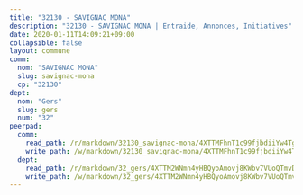 ```yaml
---
title: "32130 - SAVIGNAC MONA"
description: "32130 - SAVIGNAC MONA | Entraide, Annonces, Initiatives"
date: 2020-01-11T14:09:21+09:00
collapsible: false
layout: commune
comm:
  nom: "SAVIGNAC MONA"
  slug: savignac-mona
  cp: "32130"
dept:
  nom: "Gers"
  slug: gers
  num: "32"
peerpad:
  comm:
    read_path: /r/markdown/32130_savignac-mona/4XTTMFhnT1c99fjbdiiYw4TgQxnAFLwxYrGDeQXM72jHzfQy2
    write_path: /w/markdown/32130_savignac-mona/4XTTMFhnT1c99fjbdiiYw4TgQxnAFLwxYrGDeQXM72jHzfQy2-K3TgTy69ykGnGDQKRHBYcWeh2URJa7JtyAmkjZpSCv9Y8u5z8xSq4qXyNaXdXs755UFA6jeWScMWMCQPg3TvXmXQJhNEDysJc9EDE1z1F7Z5PRHvFjUZdUC3xLbyYFfacUArno5N
  dept:
    read_path: /r/markdown/32_gers/4XTTM2WNmn4yHBQyoAmovj8KWbv7VUoQTmvDpdT3o124AgWEe
    write_path: /w/markdown/32_gers/4XTTM2WNmn4yHBQyoAmovj8KWbv7VUoQTmvDpdT3o124AgWEe-K3TgUpYJfQLfW5uoLbdwErZNx29AEkCAso1EvCZzqaD3z7aQWWvGchjPJifpsj2b2MrnxAXUWCQXyv6K9rEMDPiEmuqTRE8ziuYLh1MUbtQUwwoYxV2abqSdJr66fFRHJZtY62y8
---
```


